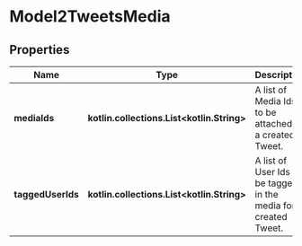 
# Model2TweetsMedia

## Properties
Name | Type | Description | Notes
------------ | ------------- | ------------- | -------------
**mediaIds** | **kotlin.collections.List&lt;kotlin.String&gt;** | A list of Media Ids to be attached to a created Tweet. |  [optional]
**taggedUserIds** | **kotlin.collections.List&lt;kotlin.String&gt;** | A list of User Ids to be tagged in the media for created Tweet. |  [optional]



